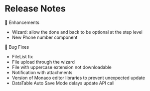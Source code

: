 # Release Notes

💪 Enhancements
- Wizard: allow the done and back to be optional at the step level
- New Phone number component


🐞 Bug Fixes
- FileList fix
- File upload through the wizard
- File with uppercase extension not downloadable
- Notification with attachments
- Version of Monaco editor libraries to prevent unexpected update
- DataTable Auto Save Mode delays update API call
